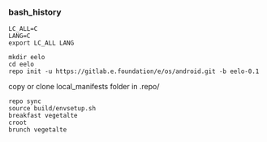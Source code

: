### bash_history

```
LC_ALL=C
LANG=C
export LC_ALL LANG

mkdir eelo
cd eelo
repo init -u https://gitlab.e.foundation/e/os/android.git -b eelo-0.1
```
copy or clone local_manifests folder in .repo/
```
repo sync
source build/envsetup.sh
breakfast vegetalte
croot
brunch vegetalte
```
